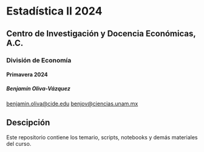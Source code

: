 # Estadística II 2024
## Centro de Investigación y Docencia Económicas, A.C.
### División de Economía 
#### Primavera 2024

##### Benjamín Oliva-Vázquez 
benjamin.oliva@cide.edu
benjov@ciencias.unam.mx

## Descipción

Este repositorio contiene los temario, scripts, notebooks y demás materiales del curso.

